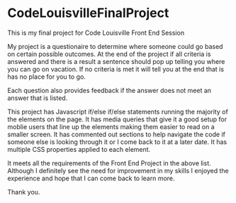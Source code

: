 # CodeLouisvilleFinalProject
This is my final project for Code Louisville Front End Session

My project is a questionaire to determine where someone could go based on certain possible outcomes.
At the end of the project if all criteria is answered and there is a result a sentence should pop up telling you where you can go on vacation.
If no criteria is met it will tell you at the end that is has no place for you to go.

Each question also provides feedback if the answer does not meet an answer that is listed.

This project has Javascript if/else if/else statements running the majority of the elements on the page.
It has media queries that give it a good setup for moblie users that line up the elements making them easier to read on a smaller screen.
It has commented out sections to help navigate the code if someone else is looking through it or I come back to it at a later date.
It has multiple CSS properties applied to each element.

It meets all the requirements of the Front End Project in the above list. Although I definitely see the need for improvement in my skills I enjoyed 
the experience and hope that I can come back to learn more.

Thank you.
